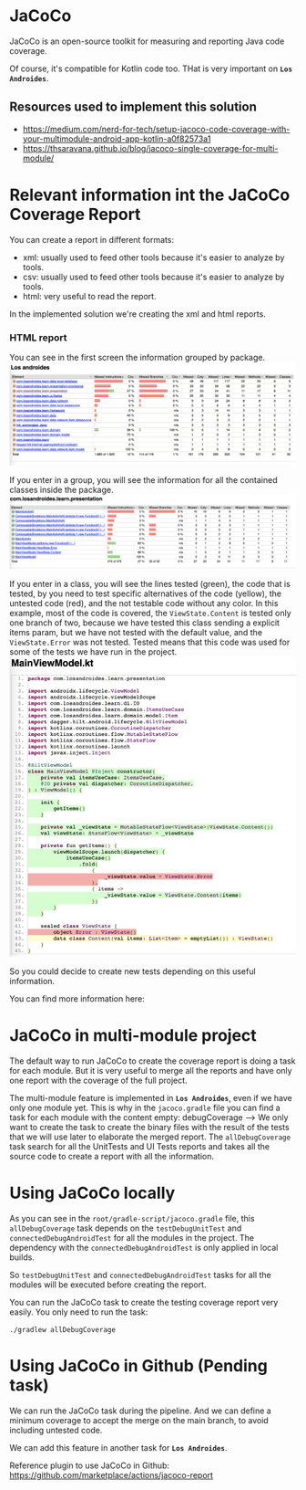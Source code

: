 # JaCoCo

JaCoCo is an open-source toolkit for measuring and reporting Java code coverage.

Of course, it's compatible for Kotlin code too. THat is very important on **`Los Androides`**.

## Resources used to implement this solution

- https://medium.com/nerd-for-tech/setup-jacoco-code-coverage-with-your-multimodule-android-app-kotlin-a0f82573a1
- https://thsaravana.github.io/blog/jacoco-single-coverage-for-multi-module/

# Relevant information int the JaCoCo Coverage Report
You can create a report in different formats:
- xml: usually used to feed other tools because it's easier to analyze by tools.
- csv: usually used to feed other tools because it's easier to analyze by tools.
- html: very useful to read the report.

In the implemented solution we're creating the xml and html reports.

### HTML report
You can see in the first screen the information grouped by package.
![Report, home screen](./images/jacoco_home.png)

If you enter in a group, you will see the information for all the contained classes inside the package.
![Report, package screen](./images/jacoco_package.png)

If you enter in a class, you will see the lines tested (green), the code that is tested, by you need to test specific alternatives of the 
code (yellow), the untested code (red), and the not testable code without any color. In this example, most of the code is covered, 
the `ViewState.Content` is tested only one branch of two, because we have tested this class sending a explicit items param, but we have not tested 
with the default value, and the `ViewState.Error` was not tested. Tested means that this code was used for some of the tests we have run in the project.
![Report, class screen](./images/jacoco_class.png)

So you could decide to create new tests depending on this useful information.

You can find more information here: 

# JaCoCo in multi-module project

The default way to run JaCoCo to create the coverage report is doing a task for each module. But it is very useful to merge all the reports and have
only one report with the coverage of the full project.

The multi-module feature is implemented in **`Los Androides`**, even if we have only one module yet. This is why in the `jacoco.gradle` file you can
find a task for each module with the content empty: debugCoverage --> We only want to create the task to create the binary files with the result of
the tests that we will use later to elaborate the merged report. The `allDebugCoverage` task search for all the UnitTests and UI Tests reports and
takes all the source code to create a report with all the information.

# Using JaCoCo locally

As you can see in the `root/gradle-script/jacoco.gradle` file, this `allDebugCoverage` task depends on the `testDebugUnitTest` and
`connectedDebugAndroidTest` for all the modules in the project. The dependency with the `connectedDebugAndroidTest` is only applied in local builds.

So `testDebugUnitTest` and `connectedDebugAndroidTest` tasks for all the modules will be executed before creating the report.

You can run the JaCoCo task to create the testing coverage report very easily. You only need to run the task:

```shell
./gradlew allDebugCoverage
```

# Using JaCoCo in Github (Pending task)

We can run the JaCoCo task during the pipeline. And we can define a minimum coverage to accept the merge on the main branch, to avoid including
untested code.

We can add this feature in another task for **`Los Androides`**.

Reference plugin to use JaCoCo in Github:
https://github.com/marketplace/actions/jacoco-report